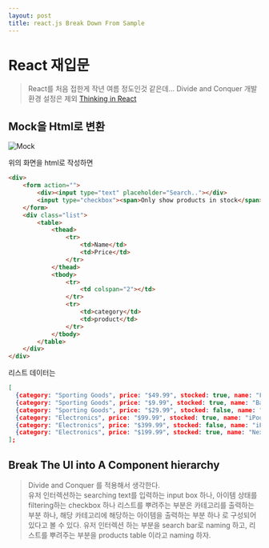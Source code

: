 ```yaml
---
layout: post
title: react.js Break Down From Sample
---
```


# React 재입문

> React를 처음 접한게 작년 여름 정도인것 같은데... 
> Divide and Conquer
> 개발 환경 설정은 제외
> [Thinking in React](https://facebook.github.io/react/docs/thinking-in-react.html)

## Mock을 Html로 변환 
![Mock](https://facebook.github.io/react/img/blog/thinking-in-react-mock.png)

위의 화면을 html로 작성하면 
~~~html
<div>
	<form action="">
		<div><input type="text" placeholder="Search.."></div>
		<input type="checkbox"><span>Only show products in stock</span>
	</form>
	<div class="list">
		<table>
			<thead>
				<tr>
					<td>Name</td>
					<td>Price</td>
				</tr>
			</thead>
			<tbody>
				<tr>
					<td colspan="2"></td>
				</tr>
				<tr>
					<td>category</td>
					<td>product</td>
				</tr>
			</tbody>
		</table>
	</div>
</div>
~~~

리스트 데이터는 
~~~json
[
  {category: "Sporting Goods", price: "$49.99", stocked: true, name: "Football"},
  {category: "Sporting Goods", price: "$9.99", stocked: true, name: "Baseball"},
  {category: "Sporting Goods", price: "$29.99", stocked: false, name: "Basketball"},
  {category: "Electronics", price: "$99.99", stocked: true, name: "iPod Touch"},
  {category: "Electronics", price: "$399.99", stocked: false, name: "iPhone 5"},
  {category: "Electronics", price: "$199.99", stocked: true, name: "Nexus 7"}
];
~~~

## Break The UI into A Component hierarchy
> Divide and Conquer 를 적용해서 생각한다.  
> 유저 인터렉션하는 searching text를 입력하는 input box 하나, 아이템 상태를 filtering하는 checkbox 하나
> 리스트를 뿌려주는 부분은 카테고리를 출력하는 부분 하나, 해당 카테고리에 해당하는 아이템을 출력하는 부분 하나 로 구성되어 있다고 볼 수 있다. 
> 유저 인터렉션 하는 부분을 search bar로 naming 하고, 리스트를 뿌려주는 부분을 products table 이라고 naming 하자. 






